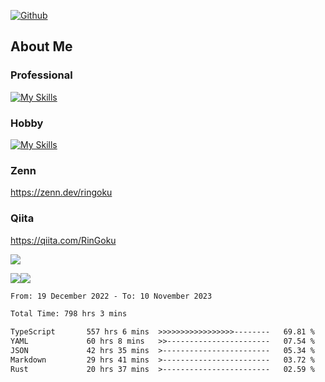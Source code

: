 [![Github](https://img.shields.io/github/followers/skyt-a?label=Follow&style=social)](https://github.com/skyt-a)

## About Me
### Professional
[![My Skills](https://skillicons.dev/icons?i=react,ts,js,nodejs,java,graphql,firebase,githubactions&theme=light)](https://skillicons.dev)
### Hobby
[![My Skills](https://skillicons.dev/icons?i=unity,rust,py&theme=light)](https://skillicons.dev)

### Zenn
https://zenn.dev/ringoku
### Qiita
https://qiita.com/RinGoku


![](https://github-profile-summary-cards.vercel.app/api/cards/profile-details?username=skyt-a&theme=default)

![](https://github-profile-summary-cards.vercel.app/api/cards/repos-per-language?username=skyt-a&theme=default)![](https://github-profile-summary-cards.vercel.app/api/cards/stats?username=RinGoku&theme=default)

<!--START_SECTION:waka-->

```txt
From: 19 December 2022 - To: 10 November 2023

Total Time: 798 hrs 3 mins

TypeScript       557 hrs 6 mins  >>>>>>>>>>>>>>>>>--------   69.81 %
YAML             60 hrs 8 mins   >>-----------------------   07.54 %
JSON             42 hrs 35 mins  >------------------------   05.34 %
Markdown         29 hrs 41 mins  >------------------------   03.72 %
Rust             20 hrs 37 mins  >------------------------   02.59 %
```

<!--END_SECTION:waka-->
